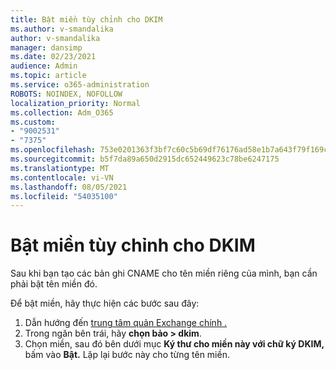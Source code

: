 ```yaml
---
title: Bật miền tùy chỉnh cho DKIM
ms.author: v-smandalika
author: v-smandalika
manager: dansimp
ms.date: 02/23/2021
audience: Admin
ms.topic: article
ms.service: o365-administration
ROBOTS: NOINDEX, NOFOLLOW
localization_priority: Normal
ms.collection: Adm_O365
ms.custom:
- "9002531"
- "7375"
ms.openlocfilehash: 753e0201363f3bf7c60c5b69df76176ad58e1b7a643f79f169c71af20b0a35d9
ms.sourcegitcommit: b5f7da89a650d2915dc652449623c78be6247175
ms.translationtype: MT
ms.contentlocale: vi-VN
ms.lasthandoff: 08/05/2021
ms.locfileid: "54035100"
---
```

# <a name="enable-the-custom-domain-for-dkim"></a>Bật miền tùy chỉnh cho DKIM

Sau khi bạn tạo các bản ghi CNAME cho tên miền riêng của mình, bạn cần phải bật tên miền đó.

Để bật miền, hãy thực hiện các bước sau đây:

1. Dẫn hướng đến [trung tâm quản Exchange chính .](https://outlook.office365.com/ecp/)
2. Trong ngăn bên trái, hãy **chọn bảo > dkim**.
3. Chọn miền, sau đó bên dưới mục **Ký thư cho miền này với chữ ký DKIM,** bấm vào **Bật.** Lặp lại bước này cho từng tên miền.

